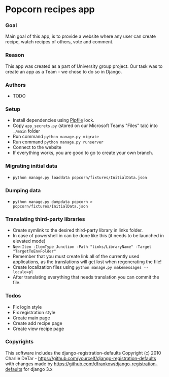 # Popcorn recipes app

### Goal

Main goal of this app, is to provide a website where any user can create recipe, watch recipes of others, vote and comment.

### Reason

This app was created as a part of University group project.
Our task was to create an app as a Team - we chose to do so in Django.

### Authors

- TODO

### Setup

- Install dependencies using [Pipfile](https://pipenv-fork.readthedocs.io/en/latest/basics.html "Pipfile basics") lock.
- Copy `app_secrets.py` (stored on our Microsoft Teams "Files" tab) into `./main` folder
- Run command `python manage.py migrate`
- Run command `python manage.py runserver`
- Connect to the website
- If everything works, you are good to go to create your own branch.

### Migrating initial data

- `python manage.py loaddata popcorn/fixtures/InitialData.json`

### Dumping data

- `python manage.py dumpdata popcorn > popcorn/fixtures/InitialData.json`

### Translating third-party libraries

- Create symlink to the desired third-party library in links folder.
- In case of powershell in can be done like this (it needs to be launched in elevated mode)
- `New-Item -ItemType Junction -Path "links/LibraryName" -Target "TargetToEnvFolder"`
- Remember that you must create link all of the currently used applications, as the translations will get lost when regenerating the file!
- Create localization files using `python manage.py makemessages --locale=pl`
- After translating everything that needs translation you can commit the file.

### Todos

- Fix login style
- Fix registration style
- Create main page
- Create add recipe page
- Create view recipe page

### Copyrights

This software includes the django-registration-defaults Copyright (c) 2010 Charlie DeTar - https://github.com/yourcelf/django-registration-defaults
with changes made by https://github.com/dfrankow/django-registration-defaults for django 3.x